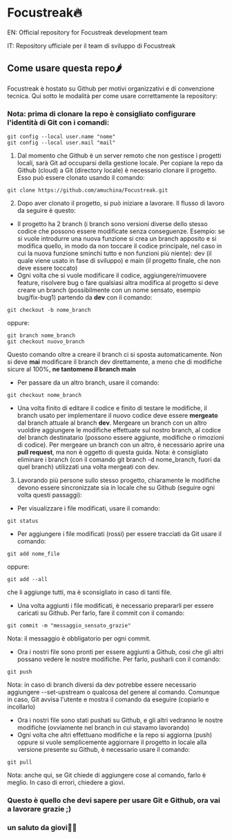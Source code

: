 # Focustreak🔥

EN: Official repository for Focustreak development team

IT: Repository ufficiale per il team di sviluppo di Focustreak

## Come usare questa repo🌶️

Focustreak è hostato su Github per motivi organizzativi e di convenzione tecnica. Qui sotto le modalità per come usare correttamente la repository:


### Nota: prima di clonare la repo è consigliato configurare l'identità di Git con i comandi:
```
git config --local user.name "nome"
git config --local user.mail "mail"
```


1) Dal momento che Github è un server remoto che non gestisce i progetti locali, sarà Git ad occuparsi della gestione locale. Per copiare la repo da Github (cloud) a Git (directory locale) è necessario clonare il progetto. Esso può essere clonato usando il comando:
```
git clone https://github.com/amuchina/Focustreak.git
```
2) Dopo aver clonato il progetto, si può iniziare a lavorare. Il flusso di lavoro da seguire è questo:
- Il progetto ha 2 branch (i branch sono versioni diverse dello stesso codice che possono essere modificate senza conseguenze. Esempio: se si vuole introdurre una nuova funzione si crea un branch apposito e si modifica quello, in modo da non toccare il codice principale, nel caso in cui la nuova funzione sminchi tutto e non funzioni più niente): dev (il quale viene usato in fase di sviluppo) e main (il progetto finale, che non deve essere toccato)
- Ogni volta che si vuole modificare il codice, aggiungere/rimuovere feature, risolvere bug o fare qualsiasi altra modifica al progetto si deve creare un branch (possibilmente con un nome sensato, esempio bug/fix-bug1) partendo da **dev** con il comando:
```
git checkout -b nome_branch
```
oppure:
```
git branch nome_branch
git checkout nuovo_branch
```
Questo comando oltre a creare il branch ci si sposta automaticamente.
Non si deve **mai** modificare il branch dev direttamente, a meno che di modifiche sicure al 100%, **ne tantomeno il branch main**

- Per passare da un altro branch, usare il comando:
```
git checkout nome_branch
```
- Una volta finito di editare il codice e finito di testare le modifiche, il branch usato per implementare il nuovo codice deve essere **mergeato** dal branch attuale al branch **dev**. Mergeare un branch con un altro vuoldire aggiungere le modifiche effettuate sul nostro branch, al codice del branch destinatario (possono essere aggiunte, modifiche o rimozioni di codice). Per mergeare un branch con un altro, è necessario aprire una **pull request**, ma non è oggetto di questa guida.
Nota: è consigliato eliminare i branch (con il comando git branch -d nome_branch, fuori da quel branch) utilizzati una volta mergeati con dev.

3) Lavorando più persone sullo stesso progetto, chiaramente le modifiche devono essere sincronizzate sia in locale che su Github (seguire ogni volta questi passaggi):
- Per visualizzare i file modificati, usare il comando:
```
git status
```
- Per aggiungere i file modificati (rossi) per essere tracciati da Git usare il comando:
```
git add nome_file
```
oppure:
```
git add --all
```
che li aggiunge tutti, ma è sconsigliato in caso di tanti file.
- Una volta aggiunti i file modificati, è necessario prepararli per essere caricati su Github. Per farlo, fare il commit con il comando:
```
git commit -m "messaggio_sensato_grazie"
```
Nota: il messaggio è obbligatorio per ogni commit.
- Ora i nostri file sono pronti per essere aggiunti a Github, cosi che gli altri possano vedere le nostre modifiche. Per farlo, pusharli con il comando:
```
git push
```
Nota: in caso di branch diversi da dev potrebbe essere necessario aggiungere --set-upstream o qualcosa del genere al comando. Comunque in caso, Git avvisa l'utente e mostra il comando da eseguire (copiarlo e incollarlo)
- Ora i nostri file sono stati pushati su Github, e gli altri vedranno le nostre modifiche (ovviamente nel branch in cui stavamo lavorando)
- Ogni volta che altri effettuano modifiche e la repo si aggiorna (push) oppure si vuole semplicemente aggiornare il progetto in locale alla versione presente su Github, è necessario usare il comando:
```
git pull
```
Nota: anche qui, se Git chiede di aggiungere cose al comando, farlo è meglio. In caso di errori, chiedere a giovi.


### Questo è quello che devi sapere per usare Git e Github, ora vai a lavorare grazie ;)

### un saluto da giovi✌🏻
